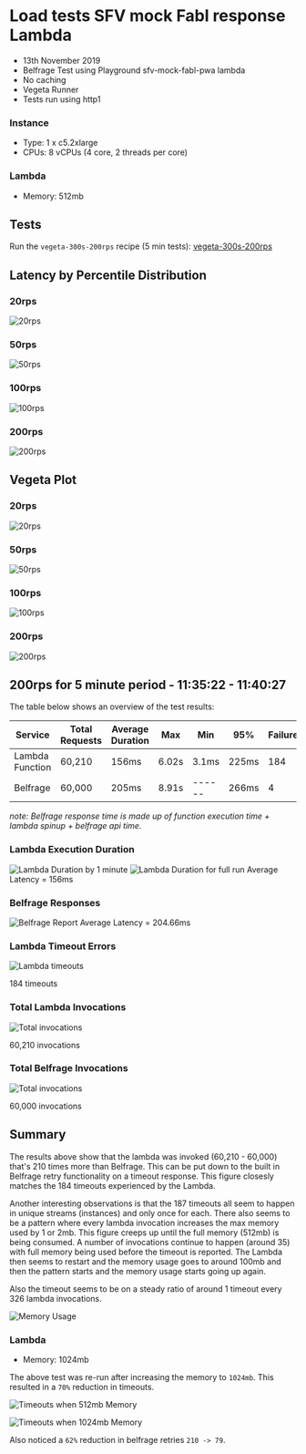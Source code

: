 # Load tests SFV mock Fabl response Lambda

- 13th November 2019
- Belfrage Test using Playground sfv-mock-fabl-pwa lambda 
- No caching
- Vegeta Runner
- Tests run using http1

### Instance

- Type: 1 x c5.2xlarge
- CPUs: 8 vCPUs (4 core, 2 threads per core)

### Lambda

- Memory: 512mb

## Tests

Run the `vegeta-300s-200rps` recipe (5 min tests):
[vegeta-300s-200rps](https://github.com/bbc/belfrage-wrk2-loadtest/blob/master/trigger/recipes/vegeta-300s-200rps.json)

## Latency by Percentile Distribution

### 20rps
![20rps](img/2019-11-13/20rps-hdr.png)
### 50rps
![50rps](img/2019-11-13/50rps-hdr.png)
### 100rps
![100rps](img/2019-11-13/100rps-hdr.png)
### 200rps
![200rps](img/2019-11-13/200rps-hdr.png)

## Vegeta Plot

### 20rps
![20rps](img/2019-11-13/20rps-plot.png)
### 50rps
![50rps](img/2019-11-13/50rps-plot.png)
### 100rps
![100rps](img/2019-11-13/100rps-plot.png)
### 200rps
![200rps](img/2019-11-13/200rps-plot.png)

## 200rps for 5 minute period - 11:35:22 - 11:40:27
The table below shows an overview of the test results:

| Service         | Total Requests | Average Duration | Max        | Min     | 95%   | Failures |
|-----------------|----------------|------------------|------------| --------|-------|----------|
| Lambda Function | 60,210         | 156ms            | 6.02s      | 3.1ms   | 225ms | 184      |
| Belfrage        | 60,000         | 205ms            | 8.91s      | ------  | 266ms |  4       |

*note: Belfrage response time is made up of function execution time + lambda spinup + belfrage api time.*

### Lambda Execution Duration
![Lambda Duration by 1 minute ](img/2019-11-13/lambda-durations-by-1-minute.png)
![Lambda Duration for full run](img/2019-11-13/lambda-duration-full-run.png)
Average Latency = 156ms

### Belfrage Responses
![Belfrage Report](img/2019-11-13/belfrage-report.png)
Average Latency = 204.66ms

### Lambda Timeout Errors
![Lambda timeouts](img/2019-11-13/lambda-timeouts.png)

184 timeouts

### Total Lambda Invocations
![Total invocations](img/2019-11-13/lambda-total-invocations.png)

60,210 invocations

### Total Belfrage Invocations
![Total invocations](img/2019-11-13/belfrage-total-invocations.png)

60,000 invocations

## Summary
The results above show that the lambda was invoked (60,210 - 60,000) that's 210 times more than Belfrage.
This can be put down to the built in Belfrage retry functionality on a timeout response.
This figure closesly matches the 184 timeouts experienced by the Lambda.

Another interesting observations is that the 187 timeouts all seem to happen in unique streams (instances) and only once for each. There also seems to be a pattern where every lambda invocation increases the max memory used by 1 or 2mb. This figure creeps up until the full memory (512mb) is being consumed.
A number of invocations continue to happen (around 35) with full memory being used before the timeout is reported. The Lambda then seems to restart and the memory usage goes to around 100mb and then the pattern starts and the memory usage starts going up again.

Also the timeout seems to be on a steady ratio of around 1 timeout every 326 lambda invocations.

![Memory Usage](img/2019-11-13/lambda-memory-usage.png)

### Lambda

- Memory: 1024mb

The above test was re-run after increasing the memory to `1024mb`. This resulted in a `70%` reduction in timeouts.

![Timeouts when 512mb Memory](img/2019-11-13/lambda-timeouts.png)

![Timeouts when 1024mb Memory](img/2019-11-13/lambda-timeouts-1024.png)

Also noticed a `62%` reduction in belfrage retries `210 -> 79`.
